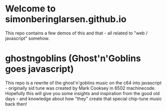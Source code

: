 # Welcome to simonberinglarsen.github.io

This repo contains a few demos of this and that - all related to "web / javascript" somehow.

# ghostngoblins (Ghost'n'Goblins goes javascript)

This repo is a rewrite of the ghost'n'goblins music on the c64 into javascript - originally sid tune was created by Mark Cooksey in 6502 machinecode.
Hopefully this will give you some insights and inspiration from the good old days - and knowledge about how "they" create that special chip-tune music back then!





